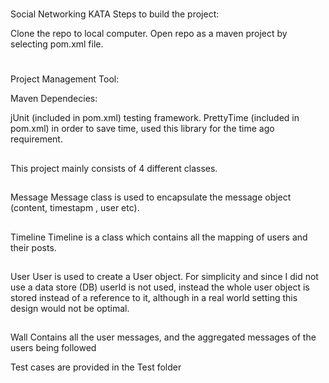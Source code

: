 #
Social Networking KATA
Steps to build the project:

Clone the repo to local computer.
Open repo as a maven project by selecting pom.xml file.

#
Project Management Tool:

Maven
Dependecies:

jUnit (included in pom.xml) testing framework.
PrettyTime (included in pom.xml) in order to save time, used this library for the time ago requirement.
##
This project mainly consists of 4 different classes.

##
Message
Message class is used to encapsulate the message object (content, timestapm , user etc).
##
Timeline
Timeline is a class which contains all the mapping of users and their posts.
##
User
User is used to create a User object. For simplicity and since I did not use a data store (DB) userId is not used, instead
the whole user object is stored instead of a reference to it, although in a real world setting this design would not be optimal.
##
Wall
Contains all the user messages, and the aggregated messages of the users being followed

Test cases are provided in the Test folder